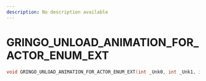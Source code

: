```yaml
---
description: No description available 
---
```


# GRINGO_UNLOAD_ANIMATION_FOR_ACTOR_ENUM_EXT

```cpp
void GRINGO_UNLOAD_ANIMATION_FOR_ACTOR_ENUM_EXT(int _Unk0, int _Unk1, int _Unk2, int _Unk3);
```